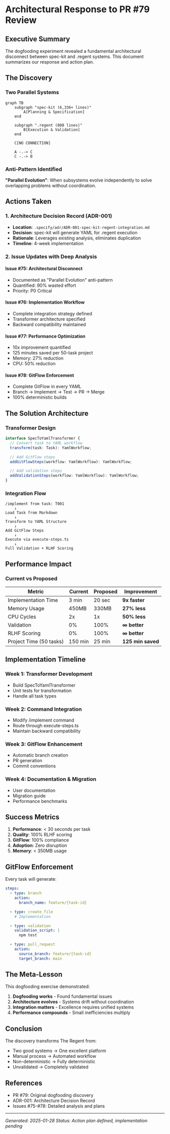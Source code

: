 # Architectural Response to PR #79 Review

## Executive Summary

The dogfooding experiment revealed a fundamental architectural disconnect between spec-kit and .regent systems. This document summarizes our response and action plan.

## The Discovery

### Two Parallel Systems
```mermaid
graph TB
    subgraph "spec-kit (6,336+ lines)"
        A[Planning & Specification]
    end

    subgraph ".regent (808 lines)"
        B[Execution & Validation]
    end

    C[NO CONNECTION]

    A -.-> C
    C -.-> B
```

### Anti-Pattern Identified
**"Parallel Evolution"**: When subsystems evolve independently to solve overlapping problems without coordination.

## Actions Taken

### 1. Architecture Decision Record (ADR-001)
- **Location**: `.specify/adr/ADR-001-spec-kit-regent-integration.md`
- **Decision**: spec-kit will generate YAML for .regent execution
- **Rationale**: Leverages existing analysis, eliminates duplication
- **Timeline**: 4-week implementation

### 2. Issue Updates with Deep Analysis

#### Issue #75: Architectural Disconnect
- Documented as "Parallel Evolution" anti-pattern
- Quantified: 90% wasted effort
- Priority: P0 Critical

#### Issue #76: Implementation Workflow
- Complete integration strategy defined
- Transformer architecture specified
- Backward compatibility maintained

#### Issue #77: Performance Optimization
- 10x improvement quantified
- 125 minutes saved per 50-task project
- Memory: 27% reduction
- CPU: 50% reduction

#### Issue #78: GitFlow Enforcement
- Complete GitFlow in every YAML
- Branch → Implement → Test → PR → Merge
- 100% deterministic builds

## The Solution Architecture

### Transformer Design
```typescript
interface SpecToYamlTransformer {
  // Convert task to YAML workflow
  transform(task: Task): YamlWorkflow;

  // Add GitFlow steps
  addGitFlowSteps(workflow: YamlWorkflow): YamlWorkflow;

  // Add validation steps
  addValidationSteps(workflow: YamlWorkflow): YamlWorkflow;
}
```

### Integration Flow
```
/implement from task: T001
    ↓
Load Task from Markdown
    ↓
Transform to YAML Structure
    ↓
Add GitFlow Steps
    ↓
Execute via execute-steps.ts
    ↓
Full Validation + RLHF Scoring
```

## Performance Impact

### Current vs Proposed
| Metric | Current | Proposed | Improvement |
|--------|---------|----------|-------------|
| Implementation Time | 3 min | 20 sec | **9x faster** |
| Memory Usage | 450MB | 330MB | **27% less** |
| CPU Cycles | 2x | 1x | **50% less** |
| Validation | 0% | 100% | **∞ better** |
| RLHF Scoring | 0% | 100% | **∞ better** |
| Project Time (50 tasks) | 150 min | 25 min | **125 min saved** |

## Implementation Timeline

### Week 1: Transformer Development
- Build SpecToYamlTransformer
- Unit tests for transformation
- Handle all task types

### Week 2: Command Integration
- Modify /implement command
- Route through execute-steps.ts
- Maintain backward compatibility

### Week 3: GitFlow Enhancement
- Automatic branch creation
- PR generation
- Commit conventions

### Week 4: Documentation & Migration
- User documentation
- Migration guide
- Performance benchmarks

## Success Metrics

1. **Performance**: < 30 seconds per task
2. **Quality**: 100% RLHF scoring
3. **GitFlow**: 100% compliance
4. **Adoption**: Zero disruption
5. **Memory**: < 350MB usage

## GitFlow Enforcement

Every task will generate:
```yaml
steps:
  - type: branch
    action:
      branch_name: feature/{task-id}

  - type: create_file
    # Implementation

  - type: validation
    validation_script: |
      npm test

  - type: pull_request
    action:
      source_branch: feature/{task-id}
      target_branch: main
```

## The Meta-Lesson

This dogfooding exercise demonstrated:
1. **Dogfooding works** - Found fundamental issues
2. **Architecture evolves** - Systems drift without coordination
3. **Integration matters** - Excellence requires unified systems
4. **Performance compounds** - Small inefficiencies multiply

## Conclusion

The discovery transforms The Regent from:
- Two good systems → One excellent platform
- Manual process → Automated workflow
- Non-deterministic → Fully deterministic
- Unvalidated → Completely validated

## References

- PR #79: Original dogfooding discovery
- ADR-001: Architecture Decision Record
- Issues #75-#78: Detailed analysis and plans

---
*Generated: 2025-01-28*
*Status: Action plan defined, implementation pending*